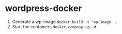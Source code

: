 # wordpress-docker

1. Generate a wp-image `docker build -t 'wp-image' .`
1. Start the containers `docker-compose up -d`
